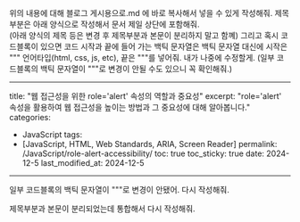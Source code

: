 위의 내용에 대해 블로그 게시용으로.md 에 바로 복사해서 넣을 수 있게 작성해줘.
제목 부분은 아래 양식으로 작성해서 문서 제일 상단에 포함해줘.  
(아래 양식의 제목 등은 변경 후 제목부분과 본문이 분리하지 말고 함꼐)
그리고 혹시 코드블록이 있으면 코드 시작과 끝에 들어 가는 백틱 문자열은
백틱 문자열 대신에 시작은 """ 언어타입(html, css, js, etc), 끝은 """를 넣어줘. 내가 나중에 수정할게.
(일부 코드블록의 백틱 문자열이 """로 변경이 안될 수도 있으니 꼭 확인해줘.)
 
---
title: "웹 접근성을 위한 role='alert' 속성의 역할과 중요성"
excerpt: "role='alert' 속성을 활용하여 웹 접근성을 높이는 방법과 그 중요성에 대해 알아봅니다."
categories:
  - JavaScript
tags:
  - [JavaScript, HTML, Web Standards, ARIA, Screen Reader]
permalink: /JavaScript/role-alert-accessibility/
toc: true
toc_sticky: true
date: 2024-12-5
last_modified_at: 2024-12-5
---

일부 코드블록의 백틱 문자열이 """로 변경이 안됐어. 다시 작성해줘.

제목부분과 본문이 분리되었는데 통합해서 다시 작성해줘.